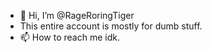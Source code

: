 - 👋 Hi, I’m @RageRoringTiger
- This entire account is mostly for dumb stuff.
- 📫 How to reach me idk.

<!---
RageRoringTiger/RageRoringTiger is a ✨ special ✨ repository because its `README.md` (this file) appears on your GitHub profile.
You can click the Preview link to take a look at your changes.
--->
